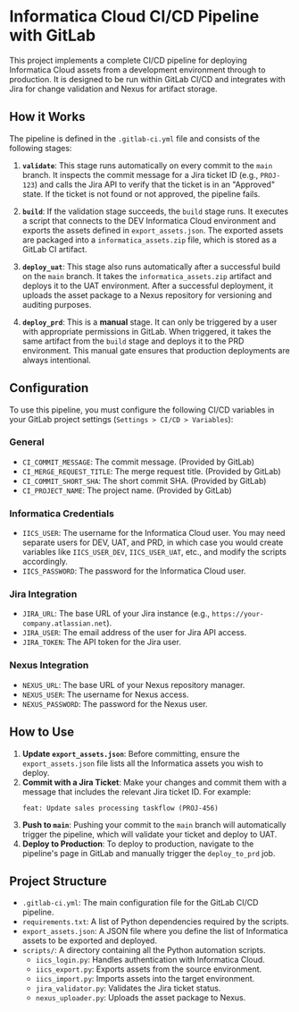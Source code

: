 # Informatica Cloud CI/CD Pipeline with GitLab

This project implements a complete CI/CD pipeline for deploying Informatica Cloud assets from a development environment through to production. It is designed to be run within GitLab CI/CD and integrates with Jira for change validation and Nexus for artifact storage.

## How it Works

The pipeline is defined in the `.gitlab-ci.yml` file and consists of the following stages:

1.  **`validate`**: This stage runs automatically on every commit to the `main` branch. It inspects the commit message for a Jira ticket ID (e.g., `PROJ-123`) and calls the Jira API to verify that the ticket is in an "Approved" state. If the ticket is not found or not approved, the pipeline fails.

2.  **`build`**: If the validation stage succeeds, the `build` stage runs. It executes a script that connects to the DEV Informatica Cloud environment and exports the assets defined in `export_assets.json`. The exported assets are packaged into a `informatica_assets.zip` file, which is stored as a GitLab CI artifact.

3.  **`deploy_uat`**: This stage also runs automatically after a successful build on the `main` branch. It takes the `informatica_assets.zip` artifact and deploys it to the UAT environment. After a successful deployment, it uploads the asset package to a Nexus repository for versioning and auditing purposes.

4.  **`deploy_prd`**: This is a **manual** stage. It can only be triggered by a user with appropriate permissions in GitLab. When triggered, it takes the same artifact from the `build` stage and deploys it to the PRD environment. This manual gate ensures that production deployments are always intentional.

## Configuration

To use this pipeline, you must configure the following CI/CD variables in your GitLab project settings (`Settings > CI/CD > Variables`):

### General
*   `CI_COMMIT_MESSAGE`: The commit message. (Provided by GitLab)
*   `CI_MERGE_REQUEST_TITLE`: The merge request title. (Provided by GitLab)
*   `CI_COMMIT_SHORT_SHA`: The short commit SHA. (Provided by GitLab)
*   `CI_PROJECT_NAME`: The project name. (Provided by GitLab)

### Informatica Credentials
*   `IICS_USER`: The username for the Informatica Cloud user. You may need separate users for DEV, UAT, and PRD, in which case you would create variables like `IICS_USER_DEV`, `IICS_USER_UAT`, etc., and modify the scripts accordingly.
*   `IICS_PASSWORD`: The password for the Informatica Cloud user.

### Jira Integration
*   `JIRA_URL`: The base URL of your Jira instance (e.g., `https://your-company.atlassian.net`).
*   `JIRA_USER`: The email address of the user for Jira API access.
*   `JIRA_TOKEN`: The API token for the Jira user.

### Nexus Integration
*   `NEXUS_URL`: The base URL of your Nexus repository manager.
*   `NEXUS_USER`: The username for Nexus access.
*   `NEXUS_PASSWORD`: The password for the Nexus user.

## How to Use

1.  **Update `export_assets.json`**: Before committing, ensure the `export_assets.json` file lists all the Informatica assets you wish to deploy.
2.  **Commit with a Jira Ticket**: Make your changes and commit them with a message that includes the relevant Jira ticket ID. For example:
    ```
    feat: Update sales processing taskflow (PROJ-456)
    ```
3.  **Push to `main`**: Pushing your commit to the `main` branch will automatically trigger the pipeline, which will validate your ticket and deploy to UAT.
4.  **Deploy to Production**: To deploy to production, navigate to the pipeline's page in GitLab and manually trigger the `deploy_to_prd` job.

## Project Structure

*   `.gitlab-ci.yml`: The main configuration file for the GitLab CI/CD pipeline.
*   `requirements.txt`: A list of Python dependencies required by the scripts.
*   `export_assets.json`: A JSON file where you define the list of Informatica assets to be exported and deployed.
*   `scripts/`: A directory containing all the Python automation scripts.
    *   `iics_login.py`: Handles authentication with Informatica Cloud.
    *   `iics_export.py`: Exports assets from the source environment.
    *   `iics_import.py`: Imports assets into the target environment.
    *   `jira_validator.py`: Validates the Jira ticket status.
    *   `nexus_uploader.py`: Uploads the asset package to Nexus.
